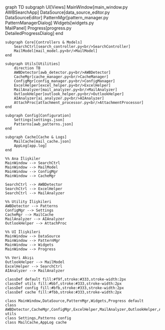 graph TD
    subgraph UI[Views]
        MainWindow[main_window.py<br/>AWBSearchApp]
        DataSource[data_source_editor.py<br/>DataSourceEditor]
        PatternMgr[pattern_manager.py<br/>PatternManagerDialog]
        Widgets[widgets.py<br/>MailPanel]
        Progress[progress.py<br/>DetailedProgressDialog]
    end

    subgraph Core[Controllers & Models]
        SearchCtrl[search_controller.py<br/>SearchController]
        MailModel[mail_model.py<br/>MailModel]
    end

    subgraph Utils[Utilities]
        direction TB
        AWBDetector[awb_detector.py<br/>AWBDetector]
        CacheMgr[cache_manager.py<br/>CacheManager]
        ConfigMgr[config_manager.py<br/>ConfigManager]
        ExcelHelper[excel_helper.py<br/>ExcelHelper]
        MailAnalyzer[mail_analyzer.py<br/>MailAnalyzer]
        OutlookHelper[outlook_helper.py<br/>OutlookHelper]
        AIAnalyzer[ai_analyzer.py<br/>AIAnalyzer]
        AttachProc[attachment_processor.py<br/>AttachmentProcessor]
    end

    subgraph Config[Configuration]
        Settings[settings.json]
        Patterns[awb_patterns.json]
    end

    subgraph Cache[Cache & Logs]
        MailCache[mail_cache.json]
        AppLog[app.log]
    end

    %% Ana İlişkiler
    MainWindow --> SearchCtrl
    MainWindow --> MailModel
    MainWindow --> ConfigMgr
    MainWindow --> CacheMgr

    SearchCtrl --> AWBDetector
    SearchCtrl --> ExcelHelper
    SearchCtrl --> MailAnalyzer

    %% Utility İlişkileri
    AWBDetector --> Patterns
    ConfigMgr --> Settings
    CacheMgr --> MailCache
    MailAnalyzer --> AIAnalyzer
    OutlookHelper --> AttachProc

    %% UI İlişkileri
    MainWindow --> DataSource
    MainWindow --> PatternMgr
    MainWindow --> Widgets
    MainWindow --> Progress

    %% Veri Akışı
    OutlookHelper --> MailModel
    ExcelHelper --> SearchCtrl
    AIAnalyzer --> MailAnalyzer

    classDef default fill:#f9f,stroke:#333,stroke-width:2px
    classDef utils fill:#bbf,stroke:#333,stroke-width:2px
    classDef config fill:#bfb,stroke:#333,stroke-width:2px
    classDef cache fill:#fbb,stroke:#333,stroke-width:2px

    class MainWindow,DataSource,PatternMgr,Widgets,Progress default
    class AWBDetector,CacheMgr,ConfigMgr,ExcelHelper,MailAnalyzer,OutlookHelper,AIAnalyzer,AttachProc utils
    class Settings,Patterns config
    class MailCache,AppLog cache
